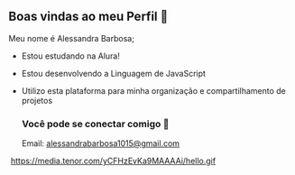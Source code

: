 ## Boas vindas ao meu Perfil 💛

Meu nome é Alessandra Barbosa;

- Estou estudando na Alura!
- Estou desenvolvendo a Linguagem de JavaScript
- Utilizo esta plataforma para minha organização e compartilhamento de projetos

  ### Você pode se conectar comigo 📧
  Email: alessandrabarbosa1015@gmail.com
  
![]()
  https://media.tenor.com/yCFHzEvKa9MAAAAi/hello.gif
